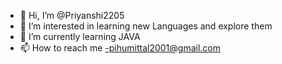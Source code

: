 - 👋 Hi, I’m @Priyanshi2205
- 👀 I’m interested in learning new Languages and explore them
- 🌱 I’m currently learning JAVA
- 📫 How to reach me -pihumittal2001@gmail.com

<!---
Priyanshi2205/Priyanshi2205 is a ✨ special ✨ repository because its `README.md` (this file) appears on your GitHub profile.
You can click the Preview link to take a look at your changes.
--->
